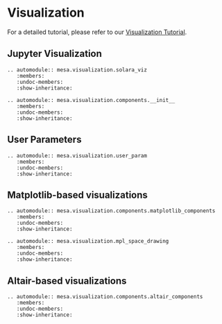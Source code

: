# Visualization

For a detailed tutorial, please refer to our [Visualization Tutorial](../tutorials/visualization_tutorial.ipynb).

## Jupyter Visualization

```{eval-rst}
.. automodule:: mesa.visualization.solara_viz
   :members:
   :undoc-members:
   :show-inheritance:
```

```{eval-rst}
.. automodule:: mesa.visualization.components.__init__
   :members:
   :undoc-members:
   :show-inheritance:
```

## User Parameters

```{eval-rst}
.. automodule:: mesa.visualization.user_param
   :members:
   :undoc-members:
   :show-inheritance:
```


## Matplotlib-based visualizations

```{eval-rst}
.. automodule:: mesa.visualization.components.matplotlib_components
   :members:
   :undoc-members:
   :show-inheritance:
```

```{eval-rst}
.. automodule:: mesa.visualization.mpl_space_drawing
   :members:
   :undoc-members:
   :show-inheritance:
```


## Altair-based visualizations

```{eval-rst}
.. automodule:: mesa.visualization.components.altair_components
   :members:
   :undoc-members:
   :show-inheritance:
```
